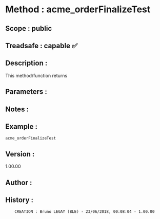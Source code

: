 ﻿# **Method :** acme_orderFinalizeTest## **Scope :** public## **Treadsafe :** capable ✅ ## **Description :** This method/function returns## **Parameters :** ## **Notes :** ## **Example :** ```acme_orderFinalizeTest```## **Version :** 1.00.00## **Author :** ## **History :**          CREATION : Bruno LEGAY (BLE) - 23/06/2018, 00:08:04 - 1.00.00